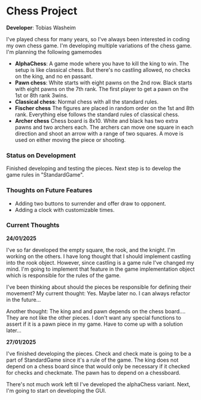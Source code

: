 Chess Project
==============
**Developer**: Tobias Washeim

I've played chess for many years, 
so I've always been interested in 
coding my own chess game. I'm 
developing multiple variations of 
the chess game. I'm planning the 
following gamemodes
- **AlphaChess**: A game mode where you 
have to kill the king to win. The setup
is like classical chess. But there's no
castling allowed, no checks on the king, 
and no en passant.
- **Pawn chess**: White starts with eight
pawns on the 2nd row. Black starts with 
eight pawns on the 7th rank. The first 
player to get a pawn on the 1st or 8th 
rank 3wins. 
- **Classical chess**: Normal chess with 
all the standard rules. 
- **Fischer chess** The figures are placed
in random order on the 1st and 8th rank. 
Everything else follows the standard rules
of classical chess.
- **Archer chess** Chess board is 8x10. 
White and black has two extra pawns and
two archers each. The archers can move one
square in each direction and shoot an 
arrow with a range of two squares. A move 
is used on either moving the piece or 
shooting. 
### Status on Development
Finished developing and testing the pieces. Next step is to develop the game rules in "StandardGame". 

### Thoughts on Future Features
- Adding two buttons to surrender and
offer draw to opponent.
- Adding a clock with customizable times.
### Current Thoughts
**24/01/2025**

I've so far developed the empty square,
the rook, and the knight. I'm working on the
others. I have long thought that I should
implement castling into the rook object.
However, since castling is a game rule I've
changed my mind. I'm going to implement
that feature in the game implementation
object which is responsible for the rules
of the game. 

I've been thinking about should the pieces be responsible for defining their movement? My current thought: Yes. 
Maybe later no. I can always refactor in the future...

Another thought: The king and and pawn depends on the chess board.... They are not like the other pieces.
I don't want any special functions to assert if it is a pawn piece in my game. Have to come up with a solution later...

**27/01/2025** 

I've finished developing the pieces. Check and check mate is going to be a part of StandardGame since it's a rule of the game. 
The king does not depend on a chess board since that would only be necessary if it checked for checks and checkmate.
The pawn has to depend on a chessboard. 

There's not much work left til I've developed the alphaChess variant. Next, I'm going to start on developing the 
GUI. 